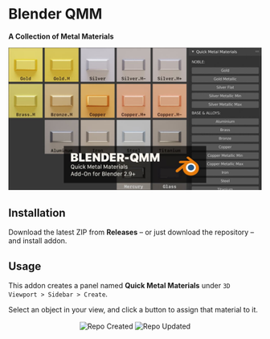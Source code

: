 # Blender QMM

**A Collection of Metal Materials**

![Blender QLE Screenshot](https://github.com/don1138/blender-qmm/blob/master/blender-qmm.jpg)

## Installation

Download the latest ZIP from **Releases** – or just download the repository – and install addon.

## Usage

This addon creates a panel named **Quick Metal Materials** under ``3D Viewport > Sidebar > Create``.

Select an object in your view, and click a button to assign that material to it.

<p align="center">
  <img align="center" src="https://badges.pufler.dev/created/don1138/blender-qmm?style=for-the-badge&colorA=222&colorB=48684b" alt="Repo Created">
  <img align="center" src="https://badges.pufler.dev/updated/don1138/blender-qmm?style=for-the-badge&colorA=222&colorB=48684b" alt="Repo Updated">
</p>
